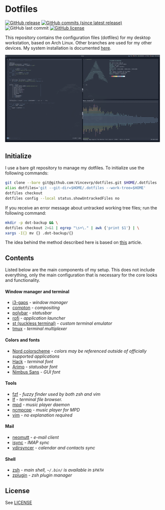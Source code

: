 # Dotfiles


[![GitHub release](https://img.shields.io/github/release/vincevrp/dotfiles.svg?style=flat-square)](https://github.com/Vincevrp/dotfiles/releases)
[![GitHub commits (since latest release)](https://img.shields.io/github/commits-since/Vincevrp/dotfiles/latest.svg?style=flat-square)](https://github.com/Vincevrp/dotfiles)
![GitHub last commit](https://img.shields.io/github/last-commit/Vincevrp/dotfiles.svg?style=flat-square)
[![GitHub license](https://img.shields.io/github/license/Vincevrp/dotfiles.svg?style=flat-square)](https://github.com/Vincevrp/dotfiles/blob/master/LICENSE)

This repository contains the configuration files (dotfiles) for my desktop workstation, based on Arch Linux. Other branches are used for my other devices. My system installation is documented [here](https://github.com/Vincevrp/cheat-sheets/blob/gh-pages/arch-install.pdf).

![Screenshot](SCREENSHOT.png)

## Initialize

I use a bare git repository to manage my dotfiles. To initialize use the following commands:

```bash
git clone --bare git@github.com:Vincevrp/dotfiles.git $HOME/.dotfiles
alias dotfiles='git --git-dir=$HOME/.dotfiles --work-tree=$HOME'
dotfiles checkout
dotfiles config --local status.showUntrackedFiles no
```

If you receive an error message about untracked working tree files; run the following command:

```bash
mkdir -p dot-backup && \
dotfiles checkout 2>&1 | egrep "\s+\." | awk {'print $1'} | \
xargs -I{} mv {} .dot-backup/{}
```

The idea behind the method described here is based on [this](https://developer.atlassian.com/blog/2016/02/best-way-to-store-dotfiles-git-bare-repo/) article.


## Contents

Listed below are the main components of my setup. This does not include everything, only the main configuration that is necessary for the core looks and functionality.

#### Window manager and terminal

* [i3-gaps](https://www.archlinux.org/packages/community/x86_64/i3-gaps/) - *window manager*
* [compton](https://github.com/chjj/compton) - *compositing*
* [polybar](https://github.com/jaagr/polybar) - *statusbar*
* [rofi](https://github.com/DaveDavenport/rofi) - *application launcher*
* [st (suckless terminal)](https://github.com/Vincevrp/st) - *custom terminal emulator*
* [tmux](https://github.com/tmux/tmux) - *terminal multiplexer*

#### Colors and fonts

* [Nord colorscheme](https://github.com/arcticicestudio/nord) - *colors may be referenced outside of officially supported applications*
* [Hack](https://github.com/ryanoasis/nerd-fonts/tree/master/patched-fonts/Hack) - *terminal font*
* [Arimo](https://github.com/ryanoasis/nerd-fonts/tree/master/patched-fonts/Arimo) - *statusbar font*
* [Nimbus Sans](https://github.com/ArtifexSoftware/urw-base35-fonts) - *GUI font*

#### Tools

* [fzf](https://github.com/junegunn/fzf) - *fuzzy finder used by both zsh and vim*
* [lf](https://github.com/gokcehan/lf) - *terminal file browser.*
* [mpd](https://github.com/MusicPlayerDaemon/MPD) - *music player daemon*
* [ncmpcpp](https://github.com/arybczak/ncmpcpp) - *music player for MPD*
* [vim](https://github.com/vim/vim) - *no explanation required*

#### Mail

* [neomutt](https://github.com/neomutt/neomutt) - *e-mail client*
* [isync](http://isync.sourceforge.net/) - *IMAP sync*
* [vdirsyncer](https://github.com/pimutils/vdirsyncer) - *calendar and contacts sync*

#### Shell

* [zsh](https://wiki.archlinux.org/index.php/Zsh) - *main shell, `~/.bin/` is available in `$PATH`*
* [zplugin](https://github.com/zdharma/zplugin) - *zsh plugin manager*

## License

See [LICENSE](../LICENSE)
